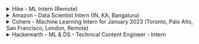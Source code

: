 
<details>
  <summary>Hike - ML Intern (Remote) </summary>
 <br>
 <h1>About</h1>
 
##### Skills & Experience We're Looking For 👨‍💻
  
* B.tech/MS from a top Tier institute (preferably final year of Computer Science/Mathematics & Computing/Electronics & Communication/Physics/Statistics)
* Strong programming abilities, especially Python Scientific Stack (Numpy, Pandas, Scikit-Learn etc.)
* Solid foundations in Linear Algebra, Signal Processing, Optimization & Data Structures
* Exposure to Machine Learning - preferably, Deep Learning with Pytorch/Tensorflow.
* Excited about building cutting edge AI products in the fields of Computer Vision, Graphics, Audio, AR/VR etc.
* Relentless passion to learn, own & deliver user delight.
* Willingness to evolve into full time ML-Engg/ML-Scientist at Hike over the coming year or so.
* Bonus: Familiarity with one or more of the following tech - Android, Javascript and Unity.
<br>

[official website link](https://www.linkedin.com/jobs/view/2984233909/)
</details>


<details>
  <summary>Amazon - Data Scientist Intern (IN, KA, Bangaluru) </summary>
 <br>
 <h1>About</h1>
 
##### Skills & Experience We're Looking For 👨‍💻
 
 ###### BASIC QUALIFICATIONS
 
* Record of delivering large analytical solutions with business impact
* Experience on R/SAS/Matlab and SQL
* Excellent Microsoft Office skills, including a strong working knowledge of Excel
* Problem solving ability and passion for big data
* Excellent communication and data presentation skills
* Fluent written and spoken English

 ###### PREFERRED QUALIFICATIONS
 
* Masters or equivalent advanced degree in Computer Science, Computer Engineering, Statistics, Mathematics or related technical discipline. Hands-on experience and project based learning in computer science, engineering or mathematics is preferred.
* Academic experience in manipulating/transforming data, model selection, model training, cross-validation and deployment at scale.
* Academic or Project Experience with Machine and Deep Learning toolkits such as MXNet, TensorFlow, Caffe and PyTorch.
* Academic Experience with Big Data platforms like Apache Spark and Hadoop.
* Familiarity with data processing with Python, R & SQL.
* Familiarity with AWS services related to AI/ML highly desirable, particularly Amazon EMR, AWS Lambda, SageMaker, Machine Learning, IoT, Amazon DynamoDB, Amazon S3, Amazon EC2 Container Service, Green Grass etc.
<br>

[Official website link](https://www.amazon.jobs/en/jobs/2213292/data-scientist-intern)
</details>


<details>
  <summary>Cohere - Machine Learning Intern for January 2023 (Toronto, Palo Alto, San Francisco, London, Remote) </summary>
 <br>
 <h1>About</h1>
 
##### Skills & Experience We're Looking For 👨‍💻
  
* Proficiency in Python and related ML frameworks such as Tensorflow, TF-Serving, JAX, and XLA/MLIR
* Experience using large-scale distributed training strategies
* Familiarity with autoregressive sequence models, such as Transformers
* Strong communication and problem-solving skills
* A demonstrated passion for applied NLP models and products
* Bonus: experience writing kernels for GPUs using CUDA
* Bonus: experience training on TPUs
<br>

[official website link](https://jobs.lever.co/cohere/2252200f-104f-4d95-840d-c1d9cbcfda9b)
</details>



<details>
  <summary>Hackerearth - ML & DS - Technical Content Engineer - Intern </summary>
 <br>
 <h1>About</h1>
 
##### Skills & Experience We're Looking For 👨‍💻
  
* Programming languages Python3 (must have) R (good to have)
* In-depth knowledge of statistics and machine learning algorithms
* Good applied statistics skills, such as distributions, statistical testing, regression, etc.
* Hands-on experience in solving business problems (good to have)
* Exposure to building deep learning models
* Hands-on experience in using query languages such as SQL
<br>

[official website link](https://hackerearthjobs.hire.trakstar.com/jobs/fk0ste6/)
</details>